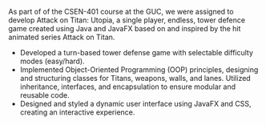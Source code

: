 As part of of the CSEN-401 course at the GUC, we were assigned to develop Attack on Titan: Utopia, a single player, endless, tower defence game created using Java and JavaFX based on and inspired by the hit animated series Attack on Titan.
- Developed a turn-based tower defense game with selectable difficulty modes (easy/hard).
- Implemented Object-Oriented Programming (OOP) principles, designing and structuring classes for Titans, weapons, walls, and lanes. Utilized inheritance, interfaces, and encapsulation to ensure modular and reusable   code.
- Designed and styled a dynamic user interface using JavaFX and CSS, creating an interactive experience.
